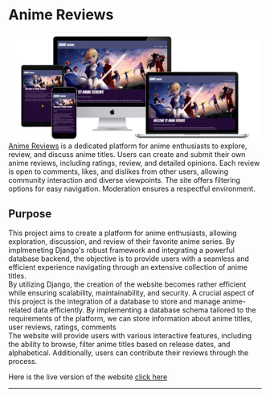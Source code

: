 # Anime Reviews
![home mockup](readme/assets/main-mockup.png)
[Anime Reviews](https://anime-reviews-07dfc677e4f4.herokuapp.com/) is a dedicated platform for anime enthusiasts to explore, review, and discuss anime titles. Users can create and submit their own anime reviews, including ratings, review, and detailed opinions. Each review is open to comments, likes, and dislikes from other users, allowing community interaction and diverse viewpoints. The site offers filtering options for easy navigation. Moderation ensures a respectful environment.

## Purpose
This project aims to create a platform for anime enthusiasts, allowing exploration, discussion, and review of their favorite anime series. By implmeneting Django's robust framework and integrating a powerful database backend, the objective is to provide users with a seamless and efficient experience navigating through an extensive collection of anime titles.<br>
By utilizing Django, the creation of the website becomes rather efficient while ensuring scalability, maintainability, and security.
A crucial aspect of this project is the integration of a database to store and manage anime-related data efficiently. By implementing a database schema tailored to the requirements of the platform, we can store information about anime titles, user reviews, ratings, comments <br>
The website will provide users with various interactive features, including the ability to browse, filter anime titles based on release dates, and alphabetical. Additionally, users can contribute their reviews through the process. <br>

Here is the live version of the website [click here](https://anime-reviews-07dfc677e4f4.herokuapp.com/)
___